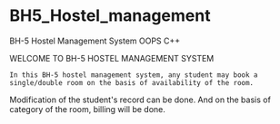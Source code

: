 # BH5_Hostel_management
BH-5 Hostel Management System OOPS C++



WELCOME TO BH-5 HOSTEL MANAGEMENT SYSTEM

    In this BH-5 hostel management system, any student may book a single/double room on the basis of availability of the room.
Modification of the student's record can be done. And on the basis of category of the room, billing will be done.
